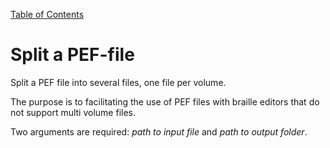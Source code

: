 [Table of Contents](toc.md)

# Split a PEF-file #
Split a PEF file into several files, one file per volume.

The purpose is to facilitating the use of PEF files with braille editors that do not support multi volume files.

Two arguments are required: _path to input file_ and _path to output folder_.